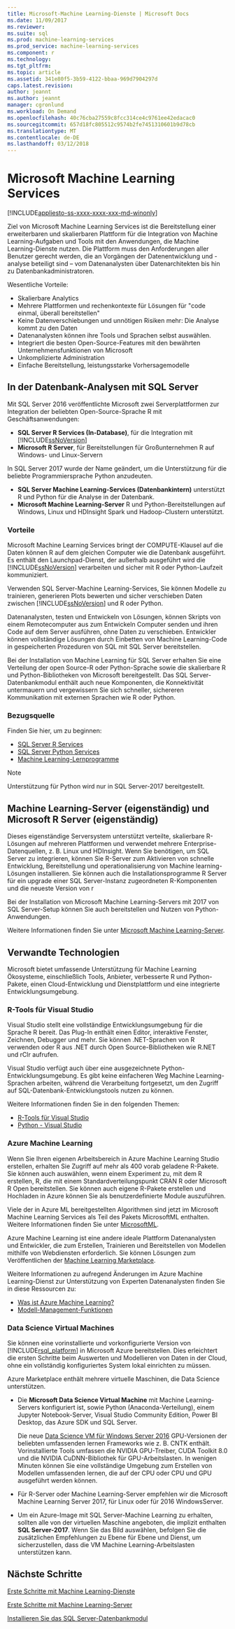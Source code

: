```yaml
---
title: Microsoft-Machine Learning-Dienste | Microsoft Docs
ms.date: 11/09/2017
ms.reviewer: 
ms.suite: sql
ms.prod: machine-learning-services
ms.prod_service: machine-learning-services
ms.component: r
ms.technology: 
ms.tgt_pltfrm: 
ms.topic: article
ms.assetid: 341e80f5-3b59-4122-bbaa-969d7904297d
caps.latest.revision: 
author: jeannt
ms.author: jeannt
manager: cgronlund
ms.workload: On Demand
ms.openlocfilehash: 40c76cba27559c8fcc314ce4c9761ee42edacac0
ms.sourcegitcommit: 657d18fc805512c9574b2fe7451310601b9d78cb
ms.translationtype: MT
ms.contentlocale: de-DE
ms.lasthandoff: 03/12/2018
---
```

# <a name="microsoft-machine-learning-services"></a>Microsoft Machine Learning Services
[!INCLUDE[appliesto-ss-xxxx-xxxx-xxx-md-winonly](../../includes/appliesto-ss-xxxx-xxxx-xxx-md-winonly.md)]

Ziel von Microsoft Machine Learning Services ist die Bereitstellung einer erweiterbaren und skalierbaren Plattform für die Integration von Machine Learning-Aufgaben und Tools mit den Anwendungen, die Machine Learning-Dienste nutzen. Die Plattform muss den Anforderungen aller Benutzer gerecht werden, die an Vorgängen der Datenentwicklung und -analyse beteiligt sind – vom Datenanalysten über Datenarchitekten bis hin zu Datenbankadministratoren.

Wesentliche Vorteile:

+ Skalierbare Analytics
+ Mehrere Plattformen und rechenkontexte für Lösungen für "code einmal, überall bereitstellen"
+ Keine Datenverschiebungen und unnötigen Risiken mehr: Die Analyse kommt zu den Daten
+ Datenanalysten können ihre Tools und Sprachen selbst auswählen.
+ Integriert die besten Open-Source-Features mit den bewährten Unternehmensfunktionen von Microsoft
+ Unkomplizierte Administration
+ Einfache Bereitstellung, leistungsstarke Vorhersagemodelle

## <a name="in-database-analytics-with-sql-server"></a>In der Datenbank-Analysen mit SQL Server

Mit SQL Server 2016 veröffentlichte Microsoft zwei Serverplattformen zur Integration der beliebten Open-Source-Sprache R mit Geschäftsanwendungen:

+ **SQL Server R Services (In-Database)**, für die Integration mit [!INCLUDE[ssNoVersion](../../includes/ssnoversion-md.md)]
+ **Microsoft R Server**, für Bereitstellungen für Großunternehmen R auf Windows- und Linux-Servern

In SQL Server 2017 wurde der Name geändert, um die Unterstützung für die beliebte Programmiersprache Python anzudeuten.

+ **SQL Server Machine Learning-Services (Datenbankintern)** unterstützt R und Python für die Analyse in der Datenbank.
+ **Microsoft Machine Learning-Server** R und Python-Bereitstellungen auf Windows, Linux und HDInsight Spark und Hadoop-Clustern unterstützt.

### <a name="benefits"></a>Vorteile

Microsoft Machine Learning Services bringt der COMPUTE-Klausel auf die Daten können R auf dem gleichen Computer wie die Datenbank ausgeführt. Es enthält den Launchpad-Dienst, der außerhalb ausgeführt wird die [!INCLUDE[ssNoVersion](../../includes/ssnoversion-md.md)] verarbeiten und sicher mit R oder Python-Laufzeit kommuniziert.

Verwenden SQL Server-Machine Learning-Services, Sie können Modelle zu trainieren, generieren Plots bewerten und sicher verschieben Daten zwischen [!INCLUDE[ssNoVersion](../../includes/ssnoversion-md.md)] und R oder Python.

Datenanalysten, testen und Entwickeln von Lösungen, können Skripts von einem Remotecomputer aus zum Entwickeln Computer senden und ihren Code auf dem Server ausführen, ohne Daten zu verschieben. Entwickler können vollständige Lösungen durch Einbetten von Machine Learning-Code in gespeicherten Prozeduren von SQL mit SQL Server bereitstellen.

Bei der Installation von Machine Learning für SQL Server erhalten Sie eine Verteilung der open Source-R oder Python-Sprache sowie die skalierbare R und Python-Bibliotheken von Microsoft bereitgestellt. Das SQL Server-Datenbankmodul enthält auch neue Komponenten, die Konnektivität untermauern und vergewissern Sie sich schneller, sichereren Kommunikation mit externen Sprachen wie R oder Python.

### <a name="where-to-get-it"></a>Bezugsquelle

Finden Sie hier, um zu beginnen:

+ [SQL Server R Services](sql-server-r-services.md)
+ [SQL Server Python Services](../python/sql-server-python-services.md)
+ [Machine Learning-Lernprogramme](../tutorials/machine-learning-services-tutorials.md)

> [!NOTE]
> Unterstützung für Python wird nur in SQL Server-2017 bereitgestellt. 

## <a name="machine-learning-server-standalone-and-microsoft-r-server-standalone"></a>Machine Learning-Server (eigenständig) und Microsoft R Server (eigenständig)

Dieses eigenständige Serversystem unterstützt verteilte, skalierbare R-Lösungen auf mehreren Plattformen und verwendet mehrere Enterprise-Datenquellen, z. B. Linux und HDInsight. Wenn Sie benötigen, um SQL Server zu integrieren, können Sie R-Server zum Aktivieren von schnelle Entwicklung, Bereitstellung und operationalisierung von Machine learning-Lösungen installieren. Sie können auch die Installationsprogramme R Server für ein upgrade einer SQL Server-Instanz zugeordneten R-Komponenten und die neueste Version von r

Bei der Installation von Microsoft Machine Learning-Servers mit 2017 von SQL Server-Setup können Sie auch bereitstellen und Nutzen von Python-Anwendungen.

Weitere Informationen finden Sie unter [Microsoft Machine Learning-Server](https://docs.microsoft.com/r-server/index).

## <a name="related-technologies"></a>Verwandte Technologien

Microsoft bietet umfassende Unterstützung für Machine Learning Ökosysteme, einschließlich Tools, Anbieter, verbesserte R und Python-Pakete, einen Cloud-Entwicklung und Dienstplattform und eine integrierte Entwicklungsumgebung.

### <a name="r-tools-for-visual-studio"></a>R-Tools für Visual Studio

Visual Studio stellt eine vollständige Entwicklungsumgebung für die Sprache R bereit. Das Plug-In enthält einen Editor, interaktive Fenster, Zeichnen, Debugger und mehr. Sie können .NET-Sprachen von R verwenden oder R aus .NET durch Open Source-Bibliotheken wie R.NET und rClr aufrufen.

Visual Studio verfügt auch über eine ausgezeichnete Python-Entwicklungsumgebung. Es gibt keine einfacheren Weg Machine Learning-Sprachen arbeiten, während die Verarbeitung fortgesetzt, um den Zugriff auf SQL-Datenbank-Entwicklungstools nutzen zu können.

Weitere Informationen finden Sie in den folgenden Themen:

+ [R-Tools für Visual Studio](https://www.visualstudio.com/vs/rtvs/)
+ [Python - Visual Studio](https://www.visualstudio.com/vs/python/)

### <a name="azure-machine-learning"></a>Azure Machine Learning

Wenn Sie Ihren eigenen Arbeitsbereich in Azure Machine Learning Studio erstellen, erhalten Sie Zugriff auf mehr als 400 vorab geladene R-Pakete. Sie können auch auswählen, wenn einem Experiment zu, mit dem R erstellen, R, die mit einem Standardverteilungspunkt CRAN R oder Microsoft R Open bereitstellen. Sie können auch eigene R-Pakete erstellen und Hochladen in Azure können Sie als benutzerdefinierte Module auszuführen.

Viele der in Azure ML bereitgestellten Algorithmen sind jetzt im Microsoft Machine Learning Services als Teil des Pakets MicrosoftML enthalten. Weitere Informationen finden Sie unter [MicrosoftML](https://docs.microsoft.com/r-server/r-reference/microsoftml/microsoftml-package).

Azure Machine Learning ist eine andere ideale Plattform Datenanalysten und Entwickler, die zum Erstellen, Trainieren und Bereitstellen von Modellen mithilfe von Webdiensten erforderlich. Sie können Lösungen zum Veröffentlichen der [Machine Learning Marketplace](http://datamarket.azure.com/browse/data?category=machine-learning).

Weitere Informationen zu aufregend Änderungen im Azure Machine Learning-Dienst zur Unterstützung von Experten Datenanalysten finden Sie in diese Ressourcen zu:

+ [Was ist Azure Machine Learning?](https://docs.microsoft.com/azure/machine-learning/preview/overview-what-is-azure-ml)
+ [Modell-Management-Funktionen](https://docs.microsoft.com/azure/machine-learning/preview/model-management-overview)

### <a name="data-science-virtual-machines"></a>Data Science Virtual Machines

Sie können eine vorinstallierte und vorkonfigurierte Version von [!INCLUDE[rsql_platform](../../includes/rsql-platform-md.md)] in Microsoft Azure bereitstellen. Dies erleichtert die ersten Schritte beim Auswerten und Modellieren von Daten in der Cloud, ohne ein vollständig konfiguriertes System lokal einrichten zu müssen.

Azure Marketplace enthält mehrere virtuelle Maschinen, die Data Science unterstützen.

+ Die **Microsoft Data Science Virtual Machine** mit Machine Learning-Servers konfiguriert ist, sowie Python (Anaconda-Verteilung), einem Jupyter Notebook-Server, Visual Studio Community Edition, Power BI Desktop, das Azure SDK und SQL Server.

    Die neue [Data Science VM für Windows Server 2016](http://aka.ms/dsvm/win2016) GPU-Versionen der beliebten umfassenden lernen Frameworks wie z. B. CNTK enthält. Vorinstallierte Tools umfassen die NVIDIA GPU-Treiber, CUDA Toolkit 8.0 und die NVIDIA CuDNN-Bibliothek für GPU-Arbeitslasten. In wenigen Minuten können Sie eine vollständige Umgebung zum Erstellen von Modellen umfassenden lernen, die auf der CPU oder CPU und GPU ausgeführt werden können.

+ Für R-Server oder Machine Learning-Server empfehlen wir die Microsoft Machine Learning Server 2017, für Linux oder für 2016 WindowsServer.

+ Um ein Azure-Image mit SQL Server-Machine Learning zu erhalten, sollten alle von der virtuellen Maschine angeboten, die implizit enthalten **SQL Server-2017**. Wenn Sie das Bild auswählen, befolgen Sie die zusätzlichen Empfehlungen zu Ebene für Ebene und Dienst, um sicherzustellen, dass die VM Machine Learning-Arbeitslasten unterstützen kann.

## <a name="next-steps"></a>Nächste Schritte

[Erste Schritte mit Machine Learning-Dienste](getting-started-with-sql-server-r-services.md)

[Erste Schritte mit Machine Learning-Server](getting-started-with-microsoft-r-server-standalone.md)

[Installieren Sie das SQL Server-Datenbankmodul](../../database-engine/install-windows/install-sql-server-database-engine.md)
